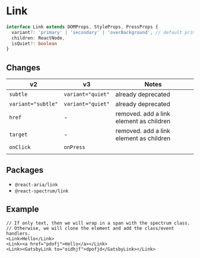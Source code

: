 # Link

```typescript
interface Link extends DOMProps, StyleProps, PressProps {
  variant?: 'primary' | 'secondary' | 'overBackground', // default primary
  children: ReactNode,
  isQuiet?: boolean
}
```

## Changes
| **v2**                   | **v3**                  | **Notes**                               |
| ------------------------ | ----------------------- | --------------------------------------- |
| `subtle`                 | `variant="quiet"`       | already deprecated                      |
| `variant="subtle"`       | `variant="quiet"`       | already deprecated                      |
| `href`                   | -                       | removed. add a link element as children |
| `target`                 | -                       | removed. add a link element as children |
| `onClick`                | `onPress`               |                                         |
|                          |                         |                                         |

## Packages
- `@react-aria/link`
- `@react-spectrum/link`

## Example
    // If only text, then we will wrap in a span with the spectrum class.
    // Otherwise, we will clone the element and add the class/event handlers.
    <Link>Hello</Link>
    <Link><a href="pdofj">Hello</a></Link>
    <Link><GatsbyLink to="oidhjf">dpofjd</GatsbyLink></Link>

